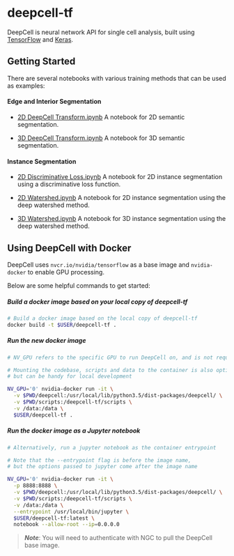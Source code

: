 # deepcell-tf
DeepCell is neural network API for single cell analysis, built using [TensorFlow](https://github.com/tensorflow/tensorflow) and [Keras](https://github.com/keras-team/keras).

## Getting Started

There are several notebooks with various training methods that can be used as examples:

#### Edge and Interior Segmentation

* [2D DeepCell Transform.ipynb](scripts/deepcell/DeepCell%20Transform%202D.ipynb) A notebook for 2D semantic segmentation.

* [3D DeepCell Transform.ipynb](scripts/deepcell/DeepCell%20Transfrom%203D.ipynb) A notebook for 3D semantic segmentation.

#### Instance Segmentation

* [2D Discriminative Loss.ipynb](scripts/discriminative_loss/Discriminative%20Loss%202D.ipynb) A notebook for 2D instance segmentation using a discriminative loss function.

* [2D Watershed.ipynb](scripts/watershed/Watershed%20Transform%202D.ipynb) A notebook for 2D instance segmentation using the deep watershed method.

* [3D Watershed.ipynb](scripts/watershed/Watershed%20Transform%203D.ipynb) A notebook for 3D instance segmentation using the deep watershed method.

## Using DeepCell with Docker

DeepCell uses `nvcr.io/nvidia/tensorflow` as a base image and `nvidia-docker` to enable GPU processing.

Below are some helpful commands to get started:

##### Build a docker image based on your local copy of deepcell-tf

```bash
# Build a docker image based on the local copy of deepcell-tf
docker build -t $USER/deepcell-tf .
```

##### Run the new docker image

```bash
# NV_GPU refers to the specific GPU to run DeepCell on, and is not required

# Mounting the codebase, scripts and data to the container is also optional
# but can be handy for local development

NV_GPU='0' nvidia-docker run -it \
  -v $PWD/deepcell:/usr/local/lib/python3.5/dist-packages/deepcell/ \
  -v $PWD/scripts:/deepcell-tf/scripts \
  -v /data:/data \
  $USER/deepcell-tf .
```

##### Run the docker image as a Jupyter notebook

```bash
# Alternatively, run a jupyter notebook as the container entrypoint

# Note that the --entrypoint flag is before the image name,
# but the options passed to jupyter come after the image name

NV_GPU='0' nvidia-docker run -it \
  -p 8888:8888 \
  -v $PWD/deepcell:/usr/local/lib/python3.5/dist-packages/deepcell/ \
  -v $PWD/scripts:/deepcell-tf/scripts \
  -v /data:/data \
  --entrypoint /usr/local/bin/jupyter \
  $USER/deepcell-tf:latest \
  notebook --allow-root --ip=0.0.0.0
```
> **_Note_**: You will need to authenticate with NGC to pull the DeepCell base image.
